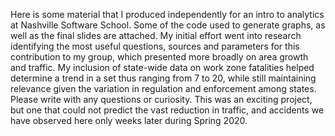 Here is some material that I produced independently for an intro to analytics at Nashville Software School.  Some of the code used to generate graphs, as well as the final slides are attached.  My initial effort went into research identifying the most useful questions, sources and parameters for this contribution to my group, which presented more broadly on area growth and traffic.  My inclusion of state-wide data on work zone fatalities helped determine a trend in a set thus ranging from 7 to 20, while still maintaining relevance given the variation in regulation and enforcement among states. Please write with any questions or curiosity.  This was an exciting project, but one that could not predict the vast reduction in traffic, and accidents we have observed here only weeks later during Spring 2020.
